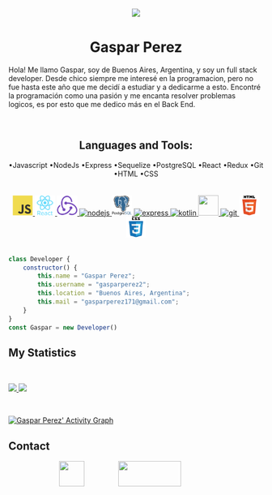<h3 align="center">
  <img src="https://media.giphy.com/media/hvRJCLFzcasrR4ia7z/giphy.gif" width="28">
<h1 align="center">
  <b>Gaspar Perez</b>
</h1>

Hola! Me llamo Gaspar, soy de Buenos Aires, Argentina, y soy un full stack developer. Desde chico siempre me interesé en la programacion, pero no fue hasta este año que me decidí a estudiar y a dedicarme a esto. Encontré la programación como una pasión y me encanta resolver problemas logicos, es por esto que me dedico más en el Back End.

<br>

<h2 align="center">Languages and Tools:</h2>
<div align="center">
•Javascript
•NodeJs
•Express
•Sequelize
•PostgreSQL
•React
•Redux
•Git
•HTML
•CSS
</div>
<br></br>

<div align="center"> 
<a href="https://developer.mozilla.org/en-US/docs/Web/JavaScript" target="_blank" rel="noreferrer"> <img src="https://raw.githubusercontent.com/devicons/devicon/master/icons/javascript/javascript-original.svg" alt="javascript" width="40" height="40"/> </a>
<a href="https://reactjs.org/" target="_blank" rel="noreferrer"> <img src="https://raw.githubusercontent.com/devicons/devicon/master/icons/react/react-original-wordmark.svg" alt="react" width="40" height="40"/> </a>
<a href="https://redux.js.org" target="_blank" rel="noreferrer"> <img src="https://raw.githubusercontent.com/devicons/devicon/master/icons/redux/redux-original.svg" alt="redux" width="40" height="40"/> </a>
<a href="https://nodejs.org" target="_blank" rel="noreferrer"> <img src="https://cdn.worldvectorlogo.com/logos/nodejs-icon.svg" alt="nodejs" width="40" height="40"/> </a>
<a href="https://www.postgresql.org" target="_blank" rel="noreferrer"> <img src="https://raw.githubusercontent.com/devicons/devicon/master/icons/postgresql/postgresql-original-wordmark.svg" alt="postgresql" width="40" height="40"/> </a>
<a href="https://expressjs.com" target="_blank"><img src="https://www.nextontop.com/assets/img/services/web/expressjs.svg" background-color="#ffffff" alt="express" width="40" height="40" /> </a>
<a href="https://sequelize.org/" target="_blank"> <img src="https://static-00.iconduck.com/assets.00/file-type-sequelize-icon-443x512-ck0z81j3.png" alt="kotlin" width="40" height="40" /> </a>
<a href="https://postman.com" target="_blank"> <img src="https://www.vectorlogo.zone/logos/getpostman/getpostman-icon.svg" width="40" height="40" /> </a>
<a href="https://git-scm.com/" target="_blank" rel="noreferrer"> <img src="https://www.vectorlogo.zone/logos/git-scm/git-scm-icon.svg" alt="git" width="40" height="40"/> </a>
<a href="https://www.w3.org/html/" target="_blank" rel="noreferrer"> <img src="https://raw.githubusercontent.com/devicons/devicon/master/icons/html5/html5-original-wordmark.svg" alt="html5" width="40" height="40"/> </a> 
<a href="https://www.w3schools.com/css/" target="_blank" rel="noreferrer"> <img src="https://raw.githubusercontent.com/devicons/devicon/master/icons/css3/css3-original-wordmark.svg" alt="css3" width="40" height="40"/> </a>
</div>
<br />

```javascript
class Developer {
    constructor() {
        this.name = "Gaspar Perez";
        this.username = "gasparperez2";
        this.location = "Buenos Aires, Argentina";
        this.mail = "gasparperez171@gmail.com";
    }
}
const Gaspar = new Developer()
```

## My Statistics

<br/>
<p align="left">
  <a href="https://github.com/gasparperez2">
    <img width="49.5%" src="https://github-readme-stats.vercel.app/api?username=gasparperez2&show_icons=true&theme=gruvbox&hide_border=true" />
    <img width="49.5%" src="https://github-readme-streak-stats.herokuapp.com/?user=gasparperez2&theme=gruvbox&hide_border=true" />
  </a>
</p>
<br>

[![Gaspar Perez' Activity Graph](https://activity-graph.herokuapp.com/graph?username=gasparperez2&custom_title=Gaspar%20Perez's%20Contribution%20Graph&theme=gruvbox&bg_color=282828&hide_border=true&line=d1a01f&point=c58545)](https://github.com/gasparperez2)


## Contact

<div align="center">
    <img src="https://upload.wikimedia.org/wikipedia/commons/thumb/f/f8/LinkedIn_icon_circle.svg/2048px-LinkedIn_icon_circle.svg.png" height="50" width="50"/>
    <img width="49.5%" src="https://upload.wikimedia.org/wikipedia/commons/thumb/7/7e/Gmail_icon_%282020%29.svg/1280px-Gmail_icon_%282020%29.svg.png" height="50" width="50"/>
</div>
